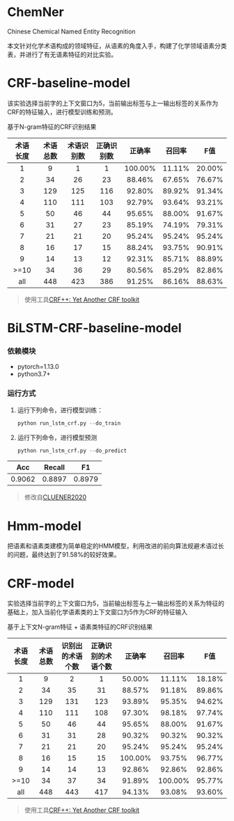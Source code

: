 # ChemNer
Chinese Chemical Named Entity Recognition

本文针对化学术语构成的领域特征，从语素的角度入手，构建了化学领域语素分类表，并进行了有无语素特征的对比实验。

# CRF-baseline-model

该实验选择当前字的上下文窗口为5，当前输出标签与上一输出标签的关系作为CRF的特征输入，进行模型训练和预测。

基于N-gram特征的CRF识别结果

| 术语 长度 | 术语 总数 | 术语识别数 | 正确识别数 |  正确率 | 召回率 |   F值  |
|:---------:|:---------:|:----------:|:----------:|:-------:|:------:|:------:|
|     1     |     9     |      1     |      1     | 100.00% | 11.11% | 20.00% |
|     2     |     34    |     26     |     23     |  88.46% | 67.65% | 76.67% |
|     3     |    129    |     125    |     116    |  92.80% | 89.92% | 91.34% |
|     4     |    110    |     111    |     103    |  92.79% | 93.64% | 93.21% |
|     5     |     50    |     46     |     44     |  95.65% | 88.00% | 91.67% |
|     6     |     31    |     27     |     23     |  85.19% | 74.19% | 79.31% |
|     7     |     21    |     21     |     20     |  95.24% | 95.24% | 95.24% |
|     8     |     16    |     17     |     15     |  88.24% | 93.75% | 90.91% |
|     9     |     14    |     13     |     12     |  92.31% | 85.71% | 88.89% |
|    >=10   |     34    |     36     |     29     |  80.56% | 85.29% | 82.86% |
|    all    |    448    |     423    |     386    |  91.25% | 86.16% | 88.63% |

> 使用工具[CRF++: Yet Another CRF toolkit](https://github.com/taku910/crfpp)

# BiLSTM-CRF-baseline-model

### 依赖模块

* pytorch=1.13.0
* python3.7+

### 运行方式

1. 运行下列命令，进行模型训练：

   ```python
   python run_lstm_crf.py --do_train
   ```

2. 运行下列命令，进行模型预测

   ```python
   python run_lstm_crf.py --do_predict
   ```

|   Acc  | Recall |   F1   |
|:------:|:------:|:------:|
| 0.9062 | 0.8897 | 0.8979 |

> 修改自[CLUENER2020](https://github.com/CLUEbenchmark/CLUENER2020)

# Hmm-model

把语素和语素类建模为简单稳定的HMM模型，利用改进的前向算法规避术语过长的问题，最终达到了91.58%的较好效果。

# CRF-model

实验选择当前字的上下文窗口为5，当前输出标签与上一输出标签的关系为特征的基础上，加入当前化学语素类的上下文窗口为5作为CRF的特征输入

基于上下文N-gram特征 + 语素类特征的CRF识别结果

| 术语长度 | 术语总数 | 识别出的术语个数 | 正确识别的术语个数 |  正确率 |  召回率 |   F值  |
|:--------:|:--------:|:----------------:|:------------------:|:-------:|:-------:|:------:|
|     1    |     9    |         2        |          1         |  50.00% |  11.11% | 18.18% |
|     2    |    34    |        35        |         31         |  88.57% |  91.18% | 89.86% |
|     3    |    129   |        131       |         123        |  93.89% |  95.35% | 94.62% |
|     4    |    110   |        111       |         108        |  97.30% |  98.18% | 97.74% |
|     5    |    50    |        46        |         44         |  95.65% |  88.00% | 91.67% |
|     6    |    31    |        31        |         28         |  90.32% |  90.32% | 90.32% |
|     7    |    21    |        21        |         20         |  95.24% |  95.24% | 95.24% |
|     8    |    16    |        15        |         15         | 100.00% |  93.75% | 96.77% |
|     9    |    14    |        14        |         13         |  92.86% |  92.86% | 92.86% |
|   >=10   |    34    |        37        |         34         |  91.89% | 100.00% | 95.77% |
|    all   |    448   |        443       |         417        |  94.13% |  93.08% | 93.60% |

> 使用工具[CRF++: Yet Another CRF toolkit](https://github.com/taku910/crfpp)
